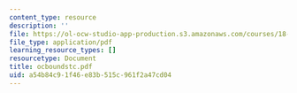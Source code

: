 ```yaml
---
content_type: resource
description: ''
file: https://ol-ocw-studio-app-production.s3.amazonaws.com/courses/18-996-random-matrix-theory-and-its-applications-spring-2004/a54b84c91f46e83b515c961f2a47cd04_ocboundstc.pdf
file_type: application/pdf
learning_resource_types: []
resourcetype: Document
title: ocboundstc.pdf
uid: a54b84c9-1f46-e83b-515c-961f2a47cd04
---
```

